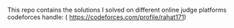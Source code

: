 
This repo contains the solutions I solved on different online judge platforms 
codeforces handle: ( https://codeforces.com/profile/rahat171)
